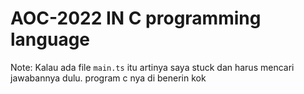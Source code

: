 # AOC-2022 IN C programming language

Note: Kalau ada file `main.ts` itu artinya saya stuck dan harus mencari jawabannya dulu. program c nya di benerin kok
